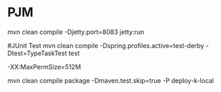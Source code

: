 # PJM
mvn clean compile -Djetty.port=8083 jetty:run

#JUnit Test
mvn clean compile -Dspring.profiles.active=test-derby -Dtest=TypeTaskTest test

-XX:MaxPermSize=512M


mvn clean compile package -Dmaven.test.skip=true -P deploy-k-local